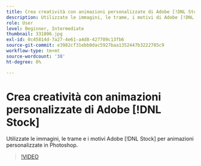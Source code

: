 ```yaml
---
title: Crea creatività con animazioni personalizzate di Adobe [!DNL Stock]
description: Utilizzate le immagini, le trame, i motivi di Adobe [!DNL Stock] per animazioni personalizzate in Photoshop
role: User
level: Beginner, Intermediate
thumbnail: 331806.jpg
exl-id: 0c45814d-7a27-4e61-a4d8-427709c13fb6
source-git-commit: e3982cf31ebb0dac5927baa1352447b3222785c9
workflow-type: tm+mt
source-wordcount: '38'
ht-degree: 0%

---
```


# Crea creatività con animazioni personalizzate di Adobe [!DNL Stock]

Utilizzate le immagini, le trame e i motivi Adobe [!DNL Stock] per animazioni personalizzate in Photoshop.

>[!VIDEO](https://video.tv.adobe.com/v/331806?hidetitle=true)
